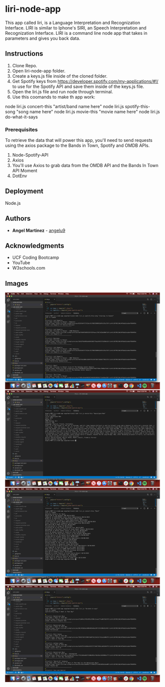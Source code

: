 # liri-node-app

This app called liri, is a Language Interpretation and Recognization Interface. LIRI is similar to Iphone's SIRI, an Speech Interpretation and Recognization Interface. LIRI is a command line node app that takes in parameters and gives you back data. 

## Instructions

1. Clone Repo.
2. Open liri-node-app folder.
3. Create a keys.js file inside of the cloned folder.
4. Get Spotify keys from https://developer.spotify.com/my-applications/#!/ to use for the Spotify API and save them inside of the keys.js file.
5. Open the liri.js file and run node through terminal.
6. Use this coomands to make th app work:

node liri.js concert-this "artist/band name here"
node liri.js spotify-this-song "song name here"
node liri.js movie-this "movie name here"
node liri.js do-what-it-says


### Prerequisites

To retrieve the data that will power this app, you'll need to send requests using the axios package to the Bands in Town, Spotify and OMDB APIs.

1. Node-Spotify-API
2. Axios
3. You'll use Axios to grab data from the OMDB API and the Bands In Town API
Moment
4. DotEnv


## Deployment

Node.js


## Authors

* **Angel Martinez** - [angelu9](https://github.com/angelu9)


## Acknowledgments

* UCF Coding Bootcamp
* YouTube
* W3schools.com


## Images

![spotify-this-song](images/spotify-this.png)
![movie-this](images/movie-this.png)
![concert-this](images/concert-this.png)
![do-what-it-says](images/dowhatitsays.png)


